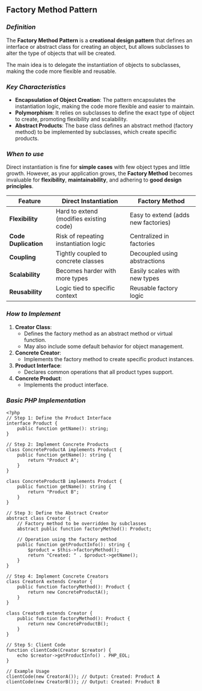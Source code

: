 ## **Factory Method Pattern**

### *Definition*

The **Factory Method Pattern** is a **creational design pattern** that defines an interface or abstract class for creating an object, but allows subclasses to alter the type of objects that will be created.

The main idea is to delegate the instantiation of objects to subclasses, making the code more flexible and reusable.
### *Key Characteristics*

- **Encapsulation of Object Creation**: The pattern encapsulates the instantiation logic, making the code more flexible and easier to maintain.
- **Polymorphism**: It relies on subclasses to define the exact type of object to create, promoting flexibility and scalability.
- **Abstract Products**: The base class defines an abstract method (factory method) to be implemented by subclasses, which create specific products.
### *When to use*

Direct instantiation is fine for **simple cases** with few object types and little growth. However, as your application grows, the **Factory Method** becomes invaluable for **flexibility**, **maintainability**, and adhering to **good design principles**.

| Feature              | Direct Instantiation                    | Factory Method                      |
| -------------------- | --------------------------------------- | ----------------------------------- |
| **Flexibility**      | Hard to extend (modifies existing code) | Easy to extend (adds new factories) |
| **Code Duplication** | Risk of repeating instantiation logic   | Centralized in factories            |
| **Coupling**         | Tightly coupled to concrete classes     | Decoupled using abstractions        |
| **Scalability**      | Becomes harder with more types          | Easily scales with new types        |
| **Reusability**      | Logic tied to specific context          | Reusable factory logic              |
### *How to Implement*

1. **Creator Class**:
    - Defines the factory method as an abstract method or virtual function.
    - May also include some default behavior for object management.
2. **Concrete Creator**:
    - Implements the factory method to create specific product instances.
3. **Product Interface**:
    - Declares common operations that all product types support.
4. **Concrete Product**:
    - Implements the product interface.
### *Basic PHP Implementation*

```
<?php
// Step 1: Define the Product Interface
interface Product {
    public function getName(): string;
}

// Step 2: Implement Concrete Products
class ConcreteProductA implements Product {
    public function getName(): string {
        return "Product A";
    }
}

class ConcreteProductB implements Product {
    public function getName(): string {
        return "Product B";
    }
}

// Step 3: Define the Abstract Creator
abstract class Creator {
    // Factory method to be overridden by subclasses
    abstract public function factoryMethod(): Product;

    // Operation using the factory method
    public function getProductInfo(): string {
        $product = $this->factoryMethod();
        return "Created: " . $product->getName();
    }
}

// Step 4: Implement Concrete Creators
class CreatorA extends Creator {
    public function factoryMethod(): Product {
        return new ConcreteProductA();
    }
}

class CreatorB extends Creator {
    public function factoryMethod(): Product {
        return new ConcreteProductB();
    }
}

// Step 5: Client Code
function clientCode(Creator $creator) {
    echo $creator->getProductInfo() . PHP_EOL;
}

// Example Usage
clientCode(new CreatorA()); // Output: Created: Product A
clientCode(new CreatorB()); // Output: Created: Product B
```




